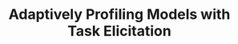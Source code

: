 ---
title: "Adaptively Profiling Models with Task Elicitation"
paperurl: 'https://arxiv.org/abs/2503.01986'
venue: Preprint
citation: 'Davis Brown, Prithvi Balehannina, Helen Jin, <b>Shreya Havaldar</b>, Hamed Hassani, & Eric Wong (2025)'
---